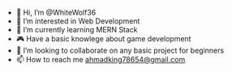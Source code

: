 - 👋 Hi, I’m @WhiteWolf36
- 👀 I’m interested in Web Development
- 🌱 I’m currently learning MERN Stack
- 🎮 Have a basic knowlege about game development
- 💞️ I’m looking to collaborate on any basic project for beginners
- 📫 How to reach me ahmadking78654@gmail.com

<!---
WhiteWolf36/WhiteWolf36 is a ✨ special ✨ repository because its `README.md` (this file) appears on your GitHub profile.
You can click the Preview link to take a look at your changes.
--->
